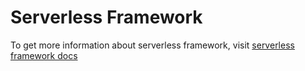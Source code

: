 # Serverless Framework

To get more information about serverless framework, visit [serverless framework docs](https://www.serverless.com/framework/docs)
